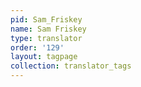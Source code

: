 ```yaml
---
pid: Sam_Friskey
name: Sam Friskey
type: translator
order: '129'
layout: tagpage
collection: translator_tags
---
```

